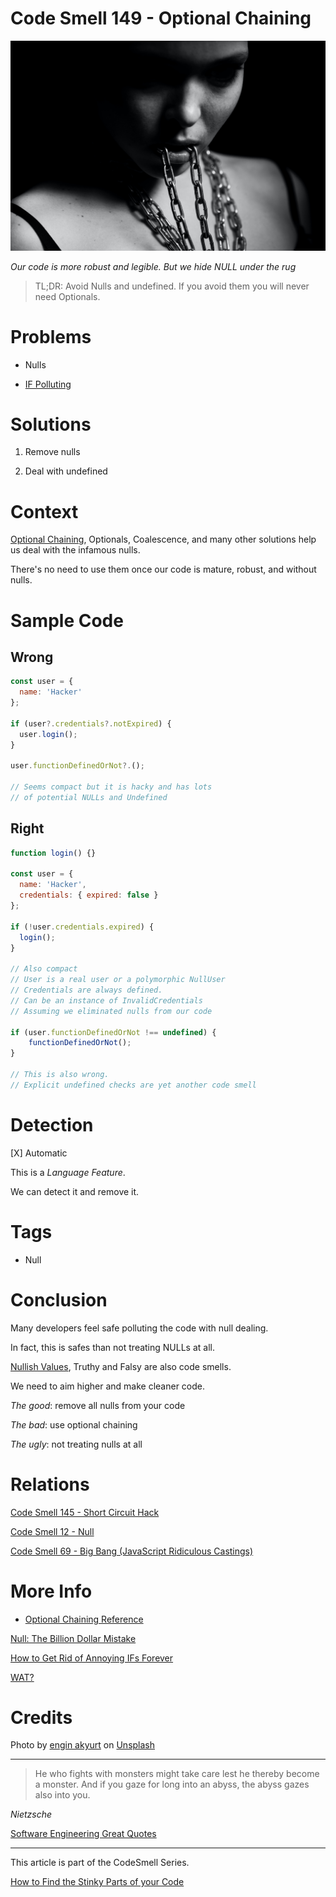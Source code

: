 # Code Smell 149 - Optional Chaining

![Code Smell 149 - Optional Chaining](Code%20Smell%20149%20-%20Optional%20Chaining.jpg)

*Our code is more robust and legible. But we hide NULL under the rug*

> TL;DR: Avoid Nulls and undefined. If you avoid them you will never need Optionals.

# Problems

- Nulls

- [IF Polluting](https://github.com/mcsee/Software-Design-Articles/tree/main/Articles/Theory/How%20to%20Get%20Rid%20of%20Annoying%20IFs%20Forever/readme.md)

# Solutions

1. Remove nulls

2. Deal with undefined

# Context

[Optional Chaining](https://developer.mozilla.org/en-US/docs/Web/JavaScript/Reference/Operators/Optional_chaining), Optionals, Coalescence, and many other solutions help us deal with the infamous nulls. 

There's no need to use them once our code is mature, robust, and without nulls.

# Sample Code

## Wrong

[Gist Url]: # (https://gist.github.com/mcsee/7f97455e51c8cd89319117103b25bda5)
```javascript
const user = {
  name: 'Hacker'
};

if (user?.credentials?.notExpired) {
  user.login();
}

user.functionDefinedOrNot?.();

// Seems compact but it is hacky and has lots
// of potential NULLs and Undefined
```

## Right

[Gist Url]: # (https://gist.github.com/mcsee/df8b74e09cd2bc4ee69e7b9197585a0a)
```javascript
function login() {}

const user = {
  name: 'Hacker',
  credentials: { expired: false }
};

if (!user.credentials.expired) {
  login();
}

// Also compact 
// User is a real user or a polymorphic NullUser
// Credentials are always defined.
// Can be an instance of InvalidCredentials
// Assuming we eliminated nulls from our code

if (user.functionDefinedOrNot !== undefined) {  
    functionDefinedOrNot();
}

// This is also wrong.
// Explicit undefined checks are yet another code smell
```

# Detection

[X] Automatic 

This is a *Language Feature*. 

We can detect it and remove it.

# Tags

- Null

# Conclusion

Many developers feel safe polluting the code with null dealing.

In fact, this is safes than not treating NULLs at all.

[Nullish Values](https://developer.mozilla.org/en-US/docs/Glossary/Nullish), Truthy and Falsy are also code smells.

We need to aim higher and make cleaner code.

*The good*: remove all nulls from your code

*The bad*: use optional chaining

*The ugly*: not treating nulls at all

# Relations

[Code Smell 145 - Short Circuit Hack](https://github.com/mcsee/Software-Design-Articles/tree/main/Articles/Code%20Smells/Code%20Smell%20145%20-%20Short%20Circuit%20Hack/readme.md)

[Code Smell 12 - Null](https://github.com/mcsee/Software-Design-Articles/tree/main/Articles/Code%20Smells/Code%20Smell%2012%20-%20Null/readme.md)

[Code Smell 69 - Big Bang (JavaScript Ridiculous Castings)](https://github.com/mcsee/Software-Design-Articles/tree/main/Articles/Code%20Smells/Code%20Smell%2069%20-%20Big%20Bang%20(JavaScript%20Ridiculous%20Castings)/readme.md)

# More Info

- [Optional Chaining Reference](https://developer.mozilla.org/en-US/docs/Web/JavaScript/Reference/Operators/Optional_chaining)

[Null: The Billion Dollar Mistake](https://github.com/mcsee/Software-Design-Articles/tree/main/Articles/Theory/Null%20-%20The%20Billion%20Dollar%20Mistake/readme.md)

[How to Get Rid of Annoying IFs Forever](https://github.com/mcsee/Software-Design-Articles/tree/main/Articles/Theory/How%20to%20Get%20Rid%20of%20Annoying%20IFs%20Forever/readme.md)

[WAT?](https://www.destroyallsoftware.com/talks/wat)

# Credits

Photo by [engin akyurt](https://unsplash.com/@enginakyurt) on [Unsplash](https://unsplash.com/s/photos/chains)
  
* * *

> He who fights with monsters might take care lest he thereby become a monster. And if you gaze for long into an abyss, the abyss gazes also into you.

_Nietzsche_
 
[Software Engineering Great Quotes](https://github.com/mcsee/Software-Design-Articles/tree/main/Articles/Quotes/Software%20Engineering%20Great%20Quotes/readme.md)

* * *

This article is part of the CodeSmell Series.

[How to Find the Stinky Parts of your Code](https://github.com/mcsee/Software-Design-Articles/tree/main/Articles/Code%20Smells/How%20to%20Find%20the%20Stinky%20parts%20of%20your%20Code/readme.md)